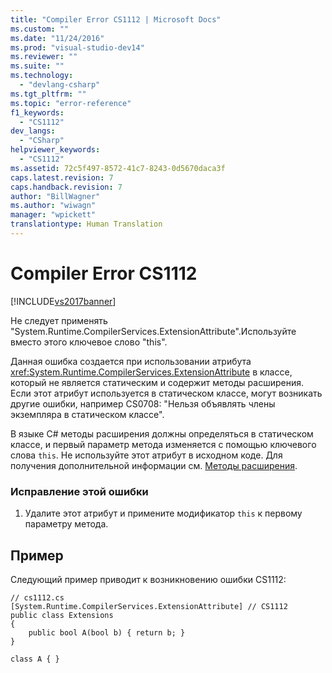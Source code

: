 ```yaml
---
title: "Compiler Error CS1112 | Microsoft Docs"
ms.custom: ""
ms.date: "11/24/2016"
ms.prod: "visual-studio-dev14"
ms.reviewer: ""
ms.suite: ""
ms.technology: 
  - "devlang-csharp"
ms.tgt_pltfrm: ""
ms.topic: "error-reference"
f1_keywords: 
  - "CS1112"
dev_langs: 
  - "CSharp"
helpviewer_keywords: 
  - "CS1112"
ms.assetid: 72c5f497-8572-41c7-8243-0d5670daca3f
caps.latest.revision: 7
caps.handback.revision: 7
author: "BillWagner"
ms.author: "wiwagn"
manager: "wpickett"
translationtype: Human Translation
---
```

# Compiler Error CS1112
[!INCLUDE[vs2017banner](../../../csharp/includes/vs2017banner.md)]

Не следует применять "System.Runtime.CompilerServices.ExtensionAttribute".Используйте вместо этого ключевое слово "this".  
  
 Данная ошибка создается при использовании атрибута <xref:System.Runtime.CompilerServices.ExtensionAttribute> в классе, который не является статическим и содержит методы расширения.  Если этот атрибут используется в статическом классе, могут возникать другие ошибки, например CS0708: "Нельзя объявлять члены экземпляра в статическом классе".  
  
 В языке C\# методы расширения должны определяться в статическом классе, и первый параметр метода изменяется с помощью ключевого слова `this`.  Не используйте этот атрибут в исходном коде.  Для получения дополнительной информации см. [Методы расширения](../../../csharp/programming-guide/classes-and-structs/extension-methods.md).  
  
### Исправление этой ошибки  
  
1.  Удалите этот атрибут и примените модификатор `this` к первому параметру метода.  
  
## Пример  
 Следующий пример приводит к возникновению ошибки CS1112:  
  
```  
// cs1112.cs  
[System.Runtime.CompilerServices.ExtensionAttribute] // CS1112  
public class Extensions  
{  
    public bool A(bool b) { return b; }  
}  
  
class A { }   
```